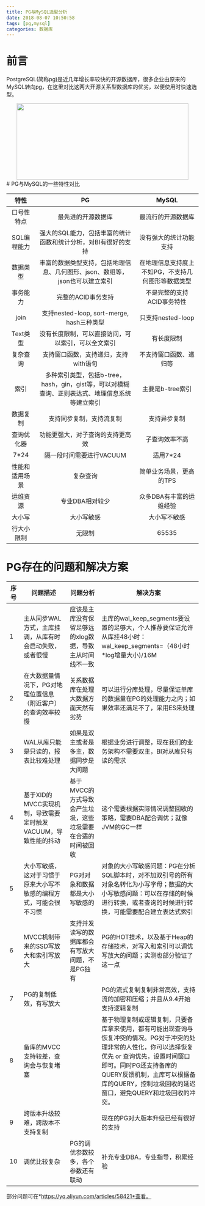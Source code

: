 ```yaml
---
title: PG与MySQL选型分析
date: 2018-08-07 10:50:58
tags: [pg,mysql]
categories: 数据库
---
```

# 前言
PostgreSQL(简称pg)是近几年增长率较快的开源数据库，很多企业由原来的MySQL转向pg，在这里对比这两大开源关系型数据库的优劣，以便使用时快速选型。
<div align=center><img width="450" height="200" src="../../../../images/2018-8/pg-vs-mysql/pg_vs_mysql.jpg" algin="center"/>
</div>	
<!-- more -->
# PG与MySQL的一些特性对比

| 特性 | PG | MySQL |
| :-: | :-: | :-: |
| 口号性特点  | 最先进的开源数据库 | 最流行的开源数据库 |
| SQL编程能力 | 强大的SQL能力，包括丰富的统计函数和统计分析，对BI有很好的支持 | 没有强大的统计功能支持 |
| 数据类型 | 丰富的数据类型支持，包括地理信息、几何图形、json、数组等，json也可以建立索引 | 在地理信息支持度上不如PG，不支持几何图形等数据类型 |
| 事务能力 | 完整的ACID事务支持 | 不是完整的支持ACID事务特性 |
| join | 支持nested-loop, sort-merge, hash三种类型 | 只支持nested-loop |
| Text类型 | 没有长度限制，可以直接访问，可以索引，可以全文索引 |有长度限制|
| 复杂查询 | 支持窗口函数，支持递归，支持with语句 | 不支持窗口函数、递归等 |
| 索引 | 多种索引类型，包括b-tree，hash，gin，gist等，可以对模糊查询、正则表达式、地理信息系统等建立索引 | 主要是b-tree索引 |
| 数据复制 | 支持同步复制，支持流复制 | 支持异步复制 |
| 查询优化器 | 功能更强大，对子查询的支持更高效 | 子查询效率不高 |
| 7*24 | 隔一段时间需要进行VACUUM | 适用7*24 |
| 性能和适用场景 | 复杂查询 | 简单业务场景，更高的TPS |
| 运维资源 | 专业DBA相对较少 | 众多DBA有丰富的运维经验 |
| 大小写 | 大小写敏感 | 大小写不敏感 |
| 行大小限制 | 无限制 | 65535 |

# PG存在的问题和解决方案

| 序号 | 问题描述 | 问题分析 | 解决方案 |
| --- | --- | --- | --- |
| 1 | 主从同步WAL方式，主库挂调，从库有时会启动失败，或者很慢 | 应该是主库没有保留足够远的xlog数据，导致主从时间线不一致 | 主库的wal_keep_segments要设置的足够大，个人推荐要保证允许从库挂48小时：wal_keep_segments=（48小时*log增量大小)/16M |
| 2 | 在大数据量情况下，PG对地理位置信息（附近客户）的查询效率较慢 | 关系数据库在处理大数据方面天然有劣势 | 可以进行分库处理，尽量保证单库的数据量在PG的处理能力之内；如果效率还满足不了，采用ES来处理 |
| 3 | WAL从库只能是只读的，报表比较难处理 | 如果是双主或者是多主，数据同步是大问题 | 根据业务进行调整，现在我们的业务架构不需要双主，BI对从库只有读的需求 |
| 4 | 基于XID的MVCC实现机制，导致需要定时触发VACUUM，导致性能的抖动 | 基于MVCC的方式导致会产生垃圾，这些垃圾需要在合适的时间被回收 | 这个需要根据实际情况调整回收的策略，需要DBA配合调优；就像JVM的GC一样 |
| 5 | 大小写敏感，这对于习惯于原来大小写不敏感的编程方式，可能会很不习惯 | PG对对象和数据都是大小写敏感的 | 对象的大小写敏感问题：PG在分析SQL脚本时，对不加双引号的所有对象名转化为小写字母；数据的大小写敏感问题：可以在存储的时候进行转换，或者查询的时候进行转换，可能需要配合建立表达式索引 |
| 6 | MVCC机制带来的SSD写放大和索引写放大 | 支持并发读写的数据库都会有写放大问题，不是PG独有 | PG的HOT技术，以及基于Heap的存储技术，对写入和索引可以调优写放大的问题；实测也部分验证了这一点 |
| 7 | PG的复制低效，有写放大 |  | PG的流式复制复制非常高效，支持流的加密和压缩；并且从9.4开始支持逻辑复制 |
| 8 | 备库的MVCC支持较差，查询会与恢复堵塞 |  | 基于物理复制或逻辑复制，只要备库拿来使用，都有可能出现查询与恢复冲突的情况。PG对于冲突的处理非常的人性化，你可以选择恢复优先 or 查询优先，设置时间窗口即可。同时PG还支持备库的QUERY反馈机制，主库可以根据备库的QUERY，控制垃圾回收的延迟窗口，避免QUERY和垃圾回收的冲突。 |
| 9 | 跨版本升级较难，跨版本不支持复制 |  | 现在的PG对大版本升级已经有很好的支持 |
| 10 | 调优比较复杂 | PG的调优参数较多，各个参数还有联动 | 补充专业DBA，专业指导，积累经验 |

部分问题可在*https://yq.aliyun.com/articles/58421*查看。
